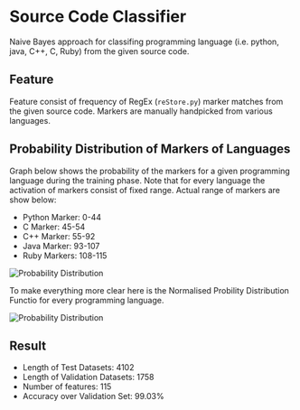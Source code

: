 # Source Code Classifier

Naive Bayes approach for classifing programming language (i.e. python, java, C++, C, Ruby) from the given source code.

## Feature 

Feature consist of frequency of RegEx (`reStore.py`) marker matches from the given source code. Markers are manually handpicked from various languages.



## Probability Distribution of Markers of Languages

Graph below shows the probability of the markers for a given programming language during the training phase. Note that for every language the activation of markers consist of fixed range. Actual range of markers are show below:

- Python Marker: 0-44
- C Marker: 45-54
- C++ Marker: 55-92
- Java Marker: 93-107
- Ruby Markers: 108-115

![Probability Distribution](https://raw.githubusercontent.com/poke19962008/Machine-Learning-Projects/master/Source%20Code%20Classifier/plot/markerProbabilty.png)


To make everything more clear here is the Normalised Probility Distribution Functio for every programming language.

![Probability Distribution](https://raw.githubusercontent.com/poke19962008/Machine-Learning-Projects/master/Source%20Code%20Classifier/plot/normDist.png)


## Result

 - Length of Test Datasets: 4102
 - Length of Validation Datasets: 1758
 - Number of features: 115
 - Accuracy over Validation Set: 99.03%
